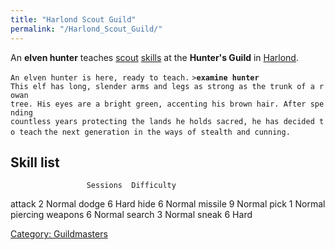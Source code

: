 ```yaml
---
title: "Harlond Scout Guild"
permalink: "/Harlond_Scout_Guild/"
---
```


An **elven hunter** teaches [scout](thief "wikilink")
[skills](skill "wikilink") at the **Hunter's Guild** in
[Harlond](Harlond "wikilink").

`An elven hunter is here, ready to teach.`
`>`**`examine hunter`**
`This elf has long, slender arms and legs as strong as the trunk of a rowan`
`tree. His eyes are a bright green, accenting his brown hair. After spending`
`countless years protecting the lands he holds sacred, he has decided to teach`
`the next generation in the ways of stealth and cunning.`

## Skill list

`                 Sessions  Difficulty`

attack 2 Normal dodge 6 Hard hide 6 Normal missile 9 Normal pick 1
Normal piercing weapons 6 Normal search 3 Normal sneak 6 Hard

[Category: Guildmasters](Category:_Guildmasters "wikilink")